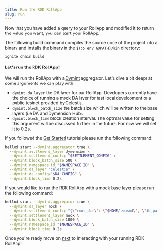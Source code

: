 ```yaml
---
title: Run the RDK RollApp
slug: run
---
```


Now that you have added a query to your RollApp and modified it to return the value you want, you can start your RollApp.

The following build command compiles the source code of the project into a binary and installs the binary in the `$(go env GOPATH)/bin` directory:

```
ignite chain build
```

#### Let's run the RDK RollApp!

We will run the RollApp with a [Dymint](https://github.com/dymensionxyz/dymint) aggregator. Let's dive a bit deepr at some arguments we can play with. 
-   `dymint.da_layer` the DA layer for our RollApp. Developers currently have the choice of running a mock DA layer for fast local development or a public testnet provided by Celestia.
-   `dymint.block_batch_size` the batch size which will be written to the base layers (i.e DA and Dymension Hub).
-   `dymint.block_time` block creation interval. The optimal value for setting this argument will be discussed further in the future. For now we will set it to 0.2s.

If you followed the [Get Started](/docs/develop/get-started/setup.mdx) tutorial please run the following command:

```bash
hellod start --dymint.aggregator true \
  --dymint.settlement_layer dymension \
  --dymint.settlement_config "$SETTLEMENT_CONFIG" \
  --dymint.block_batch_size 500 \
  --dymint.namespace_id "$NAMESPACE_ID" \
  --dymint.da_layer "celestia" \
  --dymint.da_config="$DA_CONFIG" \
  --dymint.block_time 0.2s
```

If you would like to run the RDK RollApp with a mock base layer please run the following command:

```bash
hellod start --dymint.aggregator true \
  --dymint.da_layer mock \
  --dymint.settlement_config "{\"root_dir\": \"$HOME/.wasmd\", \"db_path\": \"data\"}" \
  --dymint.settlement_layer mock \
  --dymint.block_batch_size 1000 \
  --dymint.namespace_id "$NAMESPACE_ID" \
  --dymint.block_time 0.2s
```

Once you're ready move on [next](/docs/develop/build/rdk/run.md) to interacting with your running RDK RollApp!
